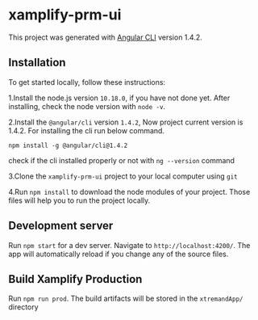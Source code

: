 # xamplify-prm-ui

This project was generated with [Angular CLI](https://github.com/angular/angular-cli) version 1.4.2. 

## Installation

To get started locally, follow these instructions:

1.Install the node.js version `10.18.0`, if you have not done yet. After installing, check the node version with `node -v`.

2.Install the `@angular/cli` version `1.4.2`, Now project current version is 1.4.2. For installing the cli run below command.

`npm install -g @angular/cli@1.4.2`

check if the cli installed properly or not with `ng --version` command

3.Clone the `xamplify-prm-ui` project to your local computer using `git`

4.Run `npm install` to download the node modules of your project. Those files will help you to run the project locally.

## Development server

Run `npm start` for a dev server. Navigate to `http://localhost:4200/`. The app will automatically reload if you change any of the source files.



## Build Xamplify Production
Run `npm run prod`. The build artifacts will be stored in the `xtremandApp/` directory

